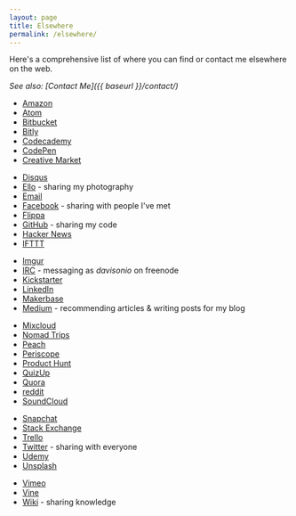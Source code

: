 ```yaml
---
layout: page
title: Elsewhere
permalink: /elsewhere/
---
```


Here's a comprehensive list of where you can find or contact me elsewhere on the web.

*See also: [Contact Me]({{ baseurl }}/contact/)*

<!--
	If not included, using strike-through or commented out:
		- some boring place
		- some niche forum/discussion type site
		- some place not in use or any other boring places.
-->

- [Amazon](https://www.amazon.co.uk/gp/profile/AQ1PI9JYK1YBD)
- [Atom](https://atom.io/users/davisonio)
- [Bitbucket](https://bitbucket.org/davisonio/)
- [Bitly](https://bitly.com/u/davisonio)
- [Codecademy](https://www.codecademy.com/davisonio)
- [CodePen](http://codepen.io/davisonio/)
- [Creative Market](https://creativemarket.com/davisonio)
<!-- [Devhumor](https://devhumor.com/user/davisonio) -->
- [Disqus](http://disqus.com/by/davisonio)
- [Ello](https://ello.co/davisonio) - sharing my photography
- [Email](mailto:craig@davison.io)
- [Facebook](https://www.facebook.com/craig.davison1) - sharing with people I've met
- [Flippa](https://flippa.com/users/926571)
- [GitHub](https://github.com/davisonio) - sharing my code
- [Hacker News](https://news.ycombinator.com/user?id=davisonio)
- [IFTTT](https://ifttt.com/p/davisonio)
<!-- - [iFunny](http://ifunny.co/davisonio) -->
- [Imgur](https://imgur.com/user/davisonio)
- [IRC](irc://irc.freenode.net/davisonio,isnick) - messaging as *davisonio* on freenode
- [Kickstarter](https://www.kickstarter.com/profile/davisonio)
- [LinkedIn](http://uk.linkedin.com/in/davisonio)
- [Makerbase](https://makerbase.co/m/x75bg4)
- [Medium](https://medium.com/@davisonio) - recommending articles & writing posts for my blog
<!-- - [Meerkat](https://meerkatapp.co/davisonio) -->
- [Mixcloud](https://www.mixcloud.com/davisonio/)
- [Nomad Trips](https://nomadtrips.co/davisonio)
- [Peach](http://peach.cool/add/davisonio)
- [Periscope](https://www.periscope.tv/davisonio)
- [Product Hunt](https://www.producthunt.com/@davisonio)
- [QuizUp](https://www.quizup.com/profiles/235332054236811160)
- [Quora](https://www.quora.com/profile/Craig-Davison-3)
- [reddit](https://www.reddit.com/user/davisonio/)
- [SoundCloud](https://soundcloud.com/davisonio)
<!-- - [Sounds Just Like](http://www.soundsjustlike.com/profile/7807/craigdavison3) -->
- [Snapchat](https://www.snapchat.com/add/davisonio)
- [Stack Exchange](https://stackexchange.com/users/6582211/craig-davison)
- [Trello](https://trello.com/davisonio)
- [Twitter](https://twitter.com/davisonio) - sharing with everyone
- [Udemy](https://www.udemy.com/user/craig-davison/)
- [Unsplash](https://unsplash.com/davisonio)
<!-- - [Versioning](https://www.sitepoint.com/versioning/@davisonio) -->
- [Vimeo](https://vimeo.com/davisonio)
- [Vine](https://vine.co/davisonio)
- [Wiki](https://meta.wikimedia.org/wiki/User:Davisonio) - sharing knowledge
